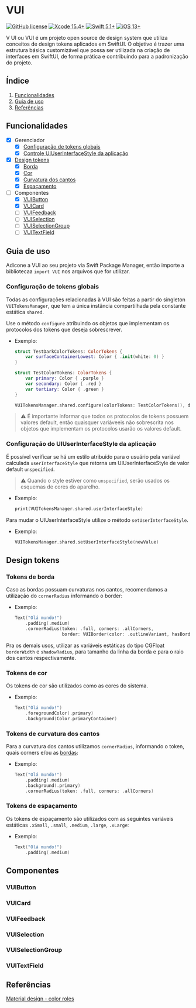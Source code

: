 # VUI

[![GitHub license](https://img.shields.io/github/license/victorpereiradepaula/vui)](https://github.com/victorpereiradepaula/vui/blob/master/LICENSE)
[![Xcode 15.4+](https://img.shields.io/badge/Xcode-15.4%2B-blue.svg)](https://developer.apple.com/documentation/Xcode-Release-Notes/xcode-15_4-release-notes)
[![Swift 5.1+](https://img.shields.io/badge/Swift-5.1%2B-orange.svg)](https://github.com/apple/swift/releases/tag/swift-5.10-RELEASE)
[![iOS 13+](https://img.shields.io/badge/iOS-13%2B-purple)](https://support.apple.com/pt-br/118392)

V UI ou VUI é um projeto open source de design system que utiliza conceitos de design tokens aplicados em SwiftUI. O objetivo é trazer uma estrutura básica customizável que possa ser utilizada na criação de interfaces em SwiftUI, de forma prática e contribuindo para a padronização do projeto.

## Índice

1. [Funcionalidades](#funcionalidades)
1. [Guia de uso](#guia-de-uso)
1. [Referências](#referências)

## Funcionalidades

- [x] Gerenciador
    - [x] [Configuração de tokens globais](#configuração-de-tokens-globais)
    - [x] [Controle UIUserInterfaceStyle da aplicação](#configuração-do-uiuserinterfacestyle-da-aplicação)
- [x] [Design tokens](#design-tokens)
    - [x] [Borda](#tokens-de-borda)
    - [x] [Cor](#tokens-de-cor)
    - [x] [Curvatura dos cantos](#tokens-de-curvatura-dos-cantos)
    - [x] [Espaçamento](#tokens-de-espaçamento)
- [ ] Componentes
    - [x] [VUIButton](#vuibutton)
    - [x] [VUICard](#vuicard)
    - [ ] [VUIFeedback](#vuifeedback)
    - [ ] [VUISelection](#vuiselection)
    - [ ] [VUISelectionGroup](#vuiselectiongroup)
    - [ ] [VUITextField](#vuitextfield)

## Guia de uso

Adicone a VUI ao seu projeto via Swift Package Manager, então importe a bibliotecaa `import VUI` nos arquivos que for utilizar.

### Configuração de tokens globais

Todas as configurações relacionadas à VUI são feitas a partir do singleton `VUITokensManager`, que tem a única instância compartilhada pela constante estática `shared`.

Use o método `configure` atribuindo os objetos que implementam os protocolos dos tokens que deseja sobrescrever.

- Exemplo:

    ```swift
    struct TestDarkColorTokens: ColorTokens {
        var surfaceContainerLowest: Color { .init(white: 0) }
    }

    struct TestColorTokens: ColorTokens {
        var primary: Color { .purple }
        var secondary: Color { .red }
        var tertiary: Color { .green }
    }

    VUITokensManager.shared.configure(colorTokens: TestColorTokens(), darkColorTokens: TestDarkColorTokens())
    ```

> :warning: É importante informar que todos os protocolos de tokens possuem valores default, então quaisquer variáveeis não sobrescrita nos objetos que implementam os protocolos usarão os valores default.

### Configuração do UIUserInterfaceStyle da aplicação

É possível verificar se há um estilo atribuído para o usuário pela variável calculada `userInterfaceStyle` que retorna um UIUserInterfaceStyle de valor default `unspecified`.

> :warning: Quando o style estiver como `unspecified`, serão usados os esquemas de cores do aparelho.

- Exemplo:

    ```swift
    print(VUITokensManager.shared.userInterfaceStyle)
    ```

Para mudar o UIUserInterfaceStyle utilize o método `setUserInterfaceStyle`.

- Exemplo:

    ```swift
    VUITokensManager.shared.setUserInterfaceStyle(newValue)
    ```

## Design tokens

### Tokens de borda

Caso as bordas possuam curvaturas nos cantos, recomendamos a utilização do `cornerRadius` informando o border:

- Exemplo:
    ```swift
    Text("Olá mundo!")
        .padding(.medium)
        .cornerRadius(token: .full, corners: .allCorners, 
                      border: VUIBorder(color: .outlineVariant, hasBorder: true))
    ```
    
Pra os demais usos, utilizar as variáveis estáticas do tipo CGFloat `borderWidth` e `shadowRadius`, para tamanho da linha da borda e para o raio dos cantos respectivamente.

### Tokens de cor

Os tokens de cor são utilizados como as cores do sistema.

- Exemplo:
    ```swift
    Text("Olá mundo!")
        .foregroundColor(.primary)
        .background(Color.primaryContainer)
    ```

### Tokens de curvatura dos cantos

Para a curvatura dos cantos utilizamos `cornerRadius`, informando o token, quais corners e/ou as [bordas](#tokens-de-borda):

- Exemplo:
    ```swift
    Text("Olá mundo!")
        .padding(.medium)
        .background(.primary)
        .cornerRadius(token: .full, corners: .allCorners)
    ```
    
### Tokens de espaçamento

Os tokens de espaçamento são utilizados com as seguintes variáveis estáticas `.xSmall`, `.small`, `.medium`, `.large`, `.xLarge`:

- Exemplo:
    ```swift
    Text("Olá mundo!")
        .padding(.medium)
    ```

## Componentes

### VUIButton

### VUICard

### VUIFeedback

### VUISelection

### VUISelectionGroup

### VUITextField

## Referências

[Material design - color roles](https://m3.material.io/styles/color/roles)
